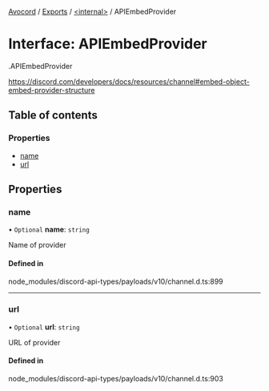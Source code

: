 [Avocord](../README.md) / [Exports](../modules.md) / [<internal\>](../modules/internal_.md) / APIEmbedProvider

# Interface: APIEmbedProvider

[<internal>](../modules/internal_.md).APIEmbedProvider

https://discord.com/developers/docs/resources/channel#embed-object-embed-provider-structure

## Table of contents

### Properties

- [name](internal_.APIEmbedProvider.md#name)
- [url](internal_.APIEmbedProvider.md#url)

## Properties

### name

• `Optional` **name**: `string`

Name of provider

#### Defined in

node_modules/discord-api-types/payloads/v10/channel.d.ts:899

___

### url

• `Optional` **url**: `string`

URL of provider

#### Defined in

node_modules/discord-api-types/payloads/v10/channel.d.ts:903
